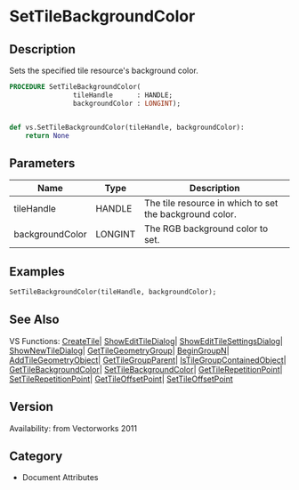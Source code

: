 # SetTileBackgroundColor

## Description
Sets the specified tile resource's background color.

```pascal
PROCEDURE SetTileBackgroundColor(
				tileHandle      : HANDLE;
				backgroundColor : LONGINT);
```

```python

def vs.SetTileBackgroundColor(tileHandle, backgroundColor):
    return None
```

## Parameters
|Name|Type|Description|
|---|---|---|
|tileHandle|HANDLE|The tile resource in which to set the background color.|
|backgroundColor|LONGINT|The RGB background color to set.|

## Examples
```pascal
SetTileBackgroundColor(tileHandle, backgroundColor);
```

## See Also
VS Functions:
[CreateTile](CreateTile.md)| [ShowEditTileDialog](ShowEditTileDialog.md)| [ShowEditTileSettingsDialog](ShowEditTileSettingsDialog.md)| [ShowNewTileDialog](ShowNewTileDialog.md)| [GetTileGeometryGroup](GetTileGeometryGroup.md)| [BeginGroupN](BeginGroupN.md)| [AddTileGeometryObject](AddTileGeometryObject.md)| [GetTileGroupParent](GetTileGroupParent.md)| [IsTileGroupContainedObject](IsTileGroupContainedObject.md)| [GetTileBackgroundColor](GetTileBackgroundColor.md)| [SetTileBackgroundColor](SetTileBackgroundColor.md)| [GetTileRepetitionPoint](GetTileRepetitionPoint.md)| [SetTileRepetitionPoint](SetTileRepetitionPoint.md)| [GetTileOffsetPoint](GetTileOffsetPoint.md)| [SetTileOffsetPoint](SetTileOffsetPoint.md)

## Version
Availability: from Vectorworks 2011
## Category
* Document Attributes

